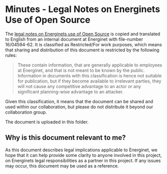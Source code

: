 # Minutes - Legal Notes on Energinets Use of Open Source
The [legal notes on Energinets use of Open Source](docs/additional_reading/legal_memo/minutes_legal_notes_on_energinets_use_of_open_source.pdf) is copied and translated to English from an internal document at Energinet with file-number 16/04594-62. It is classified as Restricted/For work purposes, which means that sharing and distribution of this document is restricted by the following rules: 

> These contain information, that are generally applicable to employees at Energinet, and that is not meant to be known by the public. Information in documents with this classification is hence not suitable for publication, but if they become available to irrelevant parties, they will not cause any competitive advantage to an actor or any significant planning-wise advantage to an attacker. 

Given this classification, it means that the document can be shared and used within our collaboration, but please do not distribute it beyond our collaboration group.

The document is uploaded in this folder.

## Why is this document relevant to me? 
As this document describes legal implications applicable to Energinet, we hope that it can help provide some clarity to anyone involved in this project, on Energinets legal responsibilities as a partner in this project. If any issues may occur, this document may be used as a reference. 
